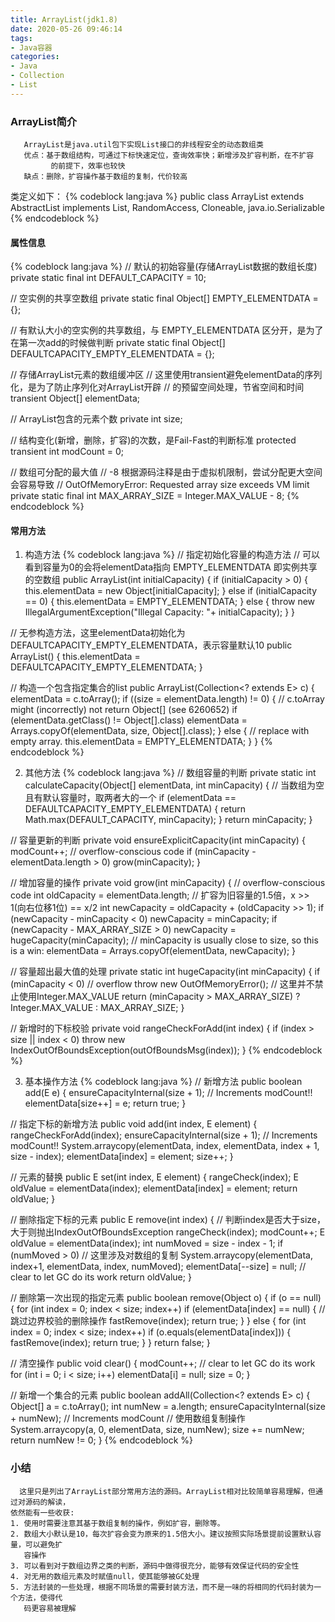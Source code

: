 ```yaml
---
title: ArrayList(jdk1.8)
date: 2020-05-26 09:46:14
tags:
- Java容器
categories:
- Java
- Collection
- List
---
```


### ArrayList简介

       ArrayList是java.util包下实现List接口的非线程安全的动态数组类
       优点：基于数组结构，可通过下标快速定位，查询效率快；新增涉及扩容判断，在不扩容
             的前提下，效率也较快
       缺点：删除，扩容操作基于数组的复制，代价较高
<!-- more -->
类定义如下：
{% codeblock lang:java %}
public class ArrayList<E> extends AbstractList<E>
        implements List<E>, RandomAccess, Cloneable, java.io.Serializable
{% endcodeblock %}

#### 属性信息

{% codeblock lang:java %}
// 默认的初始容量(存储ArrayList数据的数组长度)
private static final int DEFAULT_CAPACITY = 10;

// 空实例的共享空数组
private static final Object[] EMPTY_ELEMENTDATA = {};

// 有默认大小的空实例的共享数组，与 EMPTY_ELEMENTDATA 区分开，是为了在第一次add的时候做判断
private static final Object[] DEFAULTCAPACITY_EMPTY_ELEMENTDATA = {};

// 存储ArrayList元素的数组缓冲区
// 这里使用transient避免elementData的序列化，是为了防止序列化对ArrayList开辟
// 的预留空间处理，节省空间和时间
transient Object[] elementData;

// ArrayList包含的元素个数
private int size;

// 结构变化(新增，删除，扩容)的次数，是Fail-Fast的判断标准
protected transient int modCount = 0;

// 数组可分配的最大值
// -8 根据源码注释是由于虚拟机限制，尝试分配更大空间会容易导致
// OutOfMemoryError: Requested array size exceeds VM limit
private static final int MAX_ARRAY_SIZE = Integer.MAX_VALUE - 8;
{% endcodeblock %}

#### 常用方法

1. 构造方法
{% codeblock lang:java %}
// 指定初始化容量的构造方法
// 可以看到容量为0的会将elementData指向 EMPTY_ELEMENTDATA 即实例共享的空数组
public ArrayList(int initialCapacity) {
    if (initialCapacity > 0) {
        this.elementData = new Object[initialCapacity];
    } else if (initialCapacity == 0) {
        this.elementData = EMPTY_ELEMENTDATA;
    } else {
        throw new IllegalArgumentException("Illegal Capacity: "+
                                           initialCapacity);
    }
}

// 无参构造方法，这里elementData初始化为 DEFAULTCAPACITY_EMPTY_ELEMENTDATA，表示容量默认10
public ArrayList() {
    this.elementData = DEFAULTCAPACITY_EMPTY_ELEMENTDATA;
}

// 构造一个包含指定集合的list
public ArrayList(Collection<? extends E> c) {
    elementData = c.toArray();
    if ((size = elementData.length) != 0) {
        // c.toArray might (incorrectly) not return Object[] (see 6260652)
        if (elementData.getClass() != Object[].class)
            elementData = Arrays.copyOf(elementData, size, Object[].class);
    } else {
        // replace with empty array.
        this.elementData = EMPTY_ELEMENTDATA;
    }
}
{% endcodeblock %}

2. 其他方法
{% codeblock lang:java %}
// 数组容量的判断
private static int calculateCapacity(Object[] elementData, int minCapacity) {
    // 当数组为空且有默认容量时，取两者大的一个
    if (elementData == DEFAULTCAPACITY_EMPTY_ELEMENTDATA) {
        return Math.max(DEFAULT_CAPACITY, minCapacity);
    }
    return minCapacity;
}


// 容量更新的判断
private void ensureExplicitCapacity(int minCapacity) {
    modCount++;
    // overflow-conscious code
    if (minCapacity - elementData.length > 0)
        grow(minCapacity);
}

// 增加容量的操作
private void grow(int minCapacity) {
    // overflow-conscious code
    int oldCapacity = elementData.length;
    // 扩容为旧容量的1.5倍，x >> 1(向右位移1位) == x/2
    int newCapacity = oldCapacity + (oldCapacity >> 1);
    if (newCapacity - minCapacity < 0)
        newCapacity = minCapacity;
    if (newCapacity - MAX_ARRAY_SIZE > 0)
        newCapacity = hugeCapacity(minCapacity);
    // minCapacity is usually close to size, so this is a win:
    elementData = Arrays.copyOf(elementData, newCapacity);
}

// 容量超出最大值的处理
private static int hugeCapacity(int minCapacity) {
    if (minCapacity < 0) // overflow
        throw new OutOfMemoryError();
    // 这里并不禁止使用Integer.MAX_VALUE
    return (minCapacity > MAX_ARRAY_SIZE) ?
        Integer.MAX_VALUE :
        MAX_ARRAY_SIZE;
}

// 新增时的下标校验
private void rangeCheckForAdd(int index) {
    if (index > size || index < 0)
        throw new IndexOutOfBoundsException(outOfBoundsMsg(index));
}
{% endcodeblock %}

3. 基本操作方法
{% codeblock lang:java %}
// 新增方法
public boolean add(E e) {
    ensureCapacityInternal(size + 1);  // Increments modCount!!
    elementData[size++] = e;
    return true;
}

// 指定下标的新增方法
public void add(int index, E element) {
    rangeCheckForAdd(index);
    ensureCapacityInternal(size + 1);  // Increments modCount!!
    System.arraycopy(elementData, index, elementData, index + 1,
                     size - index);
    elementData[index] = element;
    size++;
}

// 元素的替换
public E set(int index, E element) {
    rangeCheck(index);
    E oldValue = elementData(index);
    elementData[index] = element;
    return oldValue;
}

// 删除指定下标的元素
public E remove(int index) {
    // 判断index是否大于size，大于则抛出IndexOutOfBoundsException
    rangeCheck(index);
    modCount++;
    E oldValue = elementData(index);
    int numMoved = size - index - 1;
    if (numMoved > 0)
        // 这里涉及对数组的复制
        System.arraycopy(elementData, index+1, elementData, index, numMoved);
    elementData[--size] = null; // clear to let GC do its work
    return oldValue;
}

// 删除第一次出现的指定元素
public boolean remove(Object o) {
    if (o == null) {
        for (int index = 0; index < size; index++)
            if (elementData[index] == null) {
                // 跳过边界校验的删除操作
                fastRemove(index);
                return true;
            }
    } else {
        for (int index = 0; index < size; index++)
            if (o.equals(elementData[index])) {
                fastRemove(index);
                return true;
            }
    }
    return false;
}

// 清空操作
public void clear() {
    modCount++;
    // clear to let GC do its work
    for (int i = 0; i < size; i++)
        elementData[i] = null;
    size = 0;
}

// 新增一个集合的元素
public boolean addAll(Collection<? extends E> c) {
    Object[] a = c.toArray();
    int numNew = a.length;
    ensureCapacityInternal(size + numNew);  // Increments modCount
    // 使用数组复制操作
    System.arraycopy(a, 0, elementData, size, numNew);
    size += numNew;
    return numNew != 0;
}
{% endcodeblock %}

### 小结

      这里只是列出了ArrayList部分常用方法的源码。ArrayList相对比较简单容易理解，但通过对源码的解读，
    依然能有一些收获:
    1. 使用时需要注意其基于数组复制的操作，例如扩容，删除等。
    2. 数组大小默认是10，每次扩容会变为原来的1.5倍大小。建议按照实际场景提前设置默认容量，可以避免扩
       容操作
    3. 可以看到对于数组边界之类的判断，源码中做得很充分，能够有效保证代码的安全性
    4. 对无用的数组元素及时赋值null，使其能够被GC处理
    5. 方法封装的一些处理，根据不同场景的需要封装方法，而不是一味的将相同的代码封装为一个方法，使得代
       码更容易被理解